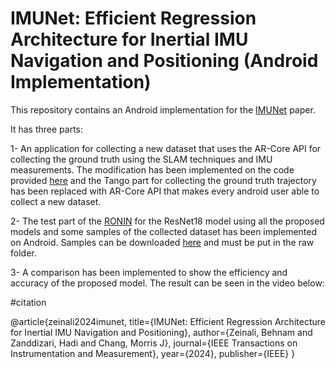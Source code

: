 # IMUNet: Efficient Regression Architecture for Inertial IMU Navigation and Positioning (Android Implementation)
This repository contains an Android implementation for the [IMUNet](https://ieeexplore.ieee.org/abstract/document/10480886) paper. 

It has three parts:

1- An application for collecting a new dataset that uses the AR-Core API for collecting the ground truth using the SLAM techniques and IMU measurements.
The modification has been implemented on the code provided [here](https://github.com/higerra/TangoIMURecorder) and the Tango part for
collecting the ground truth trajectory has been replaced with AR-Core API that makes every android user able to collect a new dataset.


2- The test part of the [RONIN](https://github.com/Sachini/ronin) for the ResNet18 model using all the proposed models and some samples of the
collected dataset has been implemented on Android. Samples can be downloaded [here](https://www.dropbox.com/s/621v5lbf237gxg4/raw.zip?dl=0) and must be put in the raw folder.

3- A comparison has been implemented to show the efficiency and accuracy of the proposed model. The result can be seen in the video below:  


#citation

@article{zeinali2024imunet,
  title={IMUNet: Efficient Regression Architecture for Inertial IMU Navigation and Positioning},
  author={Zeinali, Behnam and Zanddizari, Hadi and Chang, Morris J},
  journal={IEEE Transactions on Instrumentation and Measurement},
  year={2024},
  publisher={IEEE}
}
